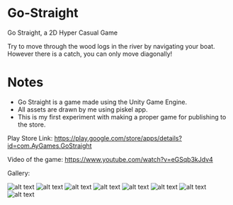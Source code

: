 # Go-Straight

Go Straight, a 2D Hyper Casual Game

Try to move through the wood logs in the river by navigating your boat. However there is a catch, you can only move diagonally!

# Notes
- Go Straight is a game made using the Unity Game Engine.
- All assets are drawn by me using piskel app.
- This is my first experiment with making a proper game for publishing to the store.

Play Store Link:
https://play.google.com/store/apps/details?id=com.AyGames.GoStraight

Video of the game:
https://www.youtube.com/watch?v=eGSqb3kJdv4

Gallery:

![alt text](images/GameLogo.png "")
![alt text](images/MainMenu.png "")
![alt text](images/Shop.png "")
![alt text](images/TapToStart.png "")
![alt text](images/InGame.png "")
![alt text](images/InGame1.png "")
![alt text](images/PauseScreen.png "")
![alt text](images/EndGame.png "")
